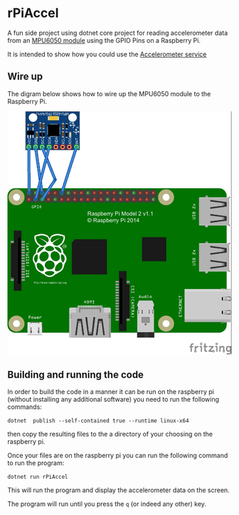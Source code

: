 # rPiAccel 
A fun side project using dotnet core project for reading accelerometer data from an [MPU6050 module](https://components101.com/sensors/mpu6050-module) using the GPIO Pins on a Raspberry Pi.

It is intended to show how you could use the [Accelerometer service](./Services/AccelerometerService.cs)


## Wire up

The digram below shows how to wire up the MPU6050 module to the Raspberry Pi.

![MPU6050](./Docs/mpu6050_wiring.jpg)

## Building and running the code

In order to build the code in a manner it can be run on the raspberry pi (without installing any additional software) you need to run the following commands:

    dotnet  publish --self-contained true --runtime linux-x64

then copy the resulting files to the a directory of your choosing on the raspberry pi.

Once your files are on the raspberry pi you can run the following command to run the program:

    dotnet run rPiAccel

This will run the program and display the accelerometer data on the screen.

The program will run until you press the `q` (or indeed any other) key. 


